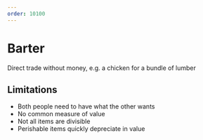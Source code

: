 ```yaml
---
order: 10100
---
```


# Barter

Direct trade without money, e.g. a chicken for a bundle of lumber

## Limitations

- Both people need to have what the other wants
- No common measure of value
- Not all items are divisible
- Perishable items quickly depreciate in value
